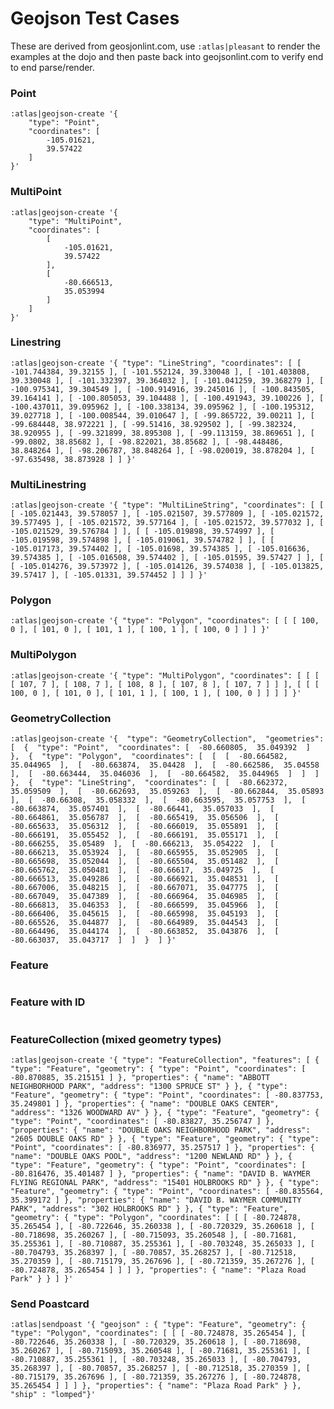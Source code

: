 Geojson Test Cases
==================

These are derived from geosjonlint.com, use ```:atlas|pleasant``` to render the examples at the dojo and then paste back into geojsonlint.com to verify end to end parse/render.

### Point

```
:atlas|geojson-create '{
    "type": "Point",
    "coordinates": [
        -105.01621,
        39.57422
    ]
}'
```
### MultiPoint
```
:atlas|geojson-create '{
    "type": "MultiPoint",
    "coordinates": [
        [
            -105.01621,
            39.57422
        ],
        [
            -80.666513,
            35.053994
        ]
    ]
}'
```
### Linestring

```
:atlas|geojson-create '{ "type": "LineString", "coordinates": [ [ -101.744384, 39.32155 ], [ -101.552124, 39.330048 ], [ -101.403808, 39.330048 ], [ -101.332397, 39.364032 ], [ -101.041259, 39.368279 ], [ -100.975341, 39.304549 ], [ -100.914916, 39.245016 ], [ -100.843505, 39.164141 ], [ -100.805053, 39.104488 ], [ -100.491943, 39.100226 ], [ -100.437011, 39.095962 ], [ -100.338134, 39.095962 ], [ -100.195312, 39.027718 ], [ -100.008544, 39.010647 ], [ -99.865722, 39.00211 ], [ -99.684448, 38.972221 ], [ -99.51416, 38.929502 ], [ -99.382324, 38.920955 ], [ -99.321899, 38.895308 ], [ -99.113159, 38.869651 ], [ -99.0802, 38.85682 ], [ -98.822021, 38.85682 ], [ -98.448486, 38.848264 ], [ -98.206787, 38.848264 ], [ -98.020019, 38.878204 ], [ -97.635498, 38.873928 ] ] }'
```
### MultiLinestring
```
:atlas|geojson-create '{ "type": "MultiLineString", "coordinates": [ [ [ -105.021443, 39.578057 ], [ -105.021507, 39.577809 ], [ -105.021572, 39.577495 ], [ -105.021572, 39.577164 ], [ -105.021572, 39.577032 ], [ -105.021529, 39.576784 ] ], [ [ -105.019898, 39.574997 ], [ -105.019598, 39.574898 ], [ -105.019061, 39.574782 ] ], [ [ -105.017173, 39.574402 ], [ -105.01698, 39.574385 ], [ -105.016636, 39.574385 ], [ -105.016508, 39.574402 ], [ -105.01595, 39.57427 ] ], [ [ -105.014276, 39.573972 ], [ -105.014126, 39.574038 ], [ -105.013825, 39.57417 ], [ -105.01331, 39.574452 ] ] ] }'
```
### Polygon
```
:atlas|geojson-create '{ "type": "Polygon", "coordinates": [ [ [ 100, 0 ], [ 101, 0 ], [ 101, 1 ], [ 100, 1 ], [ 100, 0 ] ] ] }'
```
### MultiPolygon
```
:atlas|geojson-create '{ "type": "MultiPolygon", "coordinates": [ [ [ [ 107, 7 ], [ 108, 7 ], [ 108, 8 ], [ 107, 8 ], [ 107, 7 ] ] ], [ [ [ 100, 0 ], [ 101, 0 ], [ 101, 1 ], [ 100, 1 ], [ 100, 0 ] ] ] ] }'
```
### GeometryCollection
```
:atlas|geojson-create '{  "type": "GeometryCollection",  "geometries": [  {  "type": "Point",  "coordinates": [  -80.660805,  35.049392  ]  },  {  "type": "Polygon",  "coordinates": [  [  [  -80.664582,  35.044965  ],  [  -80.663874,  35.04428  ],  [  -80.662586,  35.04558  ],  [  -80.663444,  35.046036  ],  [  -80.664582,  35.044965  ]  ]  ]  },  {  "type": "LineString",  "coordinates": [  [  -80.662372,  35.059509  ],  [  -80.662693,  35.059263  ],  [  -80.662844,  35.05893  ],  [  -80.66308,  35.058332  ],  [  -80.663595,  35.057753  ],  [  -80.663874,  35.057401  ],  [  -80.66441,  35.057033  ],  [  -80.664861,  35.056787  ],  [  -80.665419,  35.056506  ],  [  -80.665633,  35.056312  ],  [  -80.666019,  35.055891  ],  [  -80.666191,  35.055452  ],  [  -80.666191,  35.055171  ],  [  -80.666255,  35.05489  ],  [  -80.666213,  35.054222  ],  [  -80.666213,  35.053924  ],  [  -80.665955,  35.052905  ],  [  -80.665698,  35.052044  ],  [  -80.665504,  35.051482  ],  [  -80.665762,  35.050481  ],  [  -80.66617,  35.049725  ],  [  -80.666513,  35.049286  ],  [  -80.666921,  35.048531  ],  [  -80.667006,  35.048215  ],  [  -80.667071,  35.047775  ],  [  -80.667049,  35.047389  ],  [  -80.666964,  35.046985  ],  [  -80.666813,  35.046353  ],  [  -80.666599,  35.045966  ],  [  -80.666406,  35.045615  ],  [  -80.665998,  35.045193  ],  [  -80.665526,  35.044877  ],  [  -80.664989,  35.044543  ],  [  -80.664496,  35.044174  ],  [  -80.663852,  35.043876  ],  [  -80.663037,  35.043717  ]  ]  }  ] }'
```
### Feature

```:atlas|geojson-create '{ "type": "Feature", "geometry": { "type": "Polygon", "coordinates": [ [ [ -80.724878, 35.265454 ], [ -80.722646, 35.260338 ], [ -80.720329, 35.260618 ], [ -80.718698, 35.260267 ], [ -80.715093, 35.260548 ], [ -80.71681, 35.255361 ], [ -80.710887, 35.255361 ], [ -80.703248, 35.265033 ], [ -80.704793, 35.268397 ], [ -80.70857, 35.268257 ], [ -80.712518, 35.270359 ], [ -80.715179, 35.267696 ], [ -80.721359, 35.267276 ], [ -80.724878, 35.265454 ] ] ] }, "properties": { "name": "Plaza Road Park" } }'
```

### Feature with ID

```:atlas|geojson-create '{ "type": "Feature", "geometry": { "type": "Polygon", "coordinates": [ [ [ -80.724878, 35.265454 ], [ -80.722646, 35.260338 ], [ -80.720329, 35.260618 ], [ -80.718698, 35.260267 ], [ -80.715093, 35.260548 ], [ -80.71681, 35.255361 ], [ -80.710887, 35.255361 ], [ -80.703248, 35.265033 ], [ -80.704793, 35.268397 ], [ -80.70857, 35.268257 ], [ -80.712518, 35.270359 ], [ -80.715179, 35.267696 ], [ -80.721359, 35.267276 ], [ -80.724878, 35.265454 ] ] ] }, "properties": { "name": "Plaza Road Park" }, "id":123}'
```

### FeatureCollection (mixed geometry types)

```:atlas|geojson-create '{ "type": "FeatureCollection", "features": [ { "type": "Feature", "geometry": { "type": "Point", "coordinates": [ -80.870885, 35.215151 ] }, "properties": { "name": "ABBOTT NEIGHBORHOOD PARK", "address": "1300 SPRUCE ST" } }, { "type": "Feature", "geometry": { "type": "Point", "coordinates": [ -80.837753, 35.249801 ] }, "properties": { "name": "DOUBLE OAKS CENTER", "address": "1326 WOODWARD AV" } }, { "type": "Feature", "geometry": { "type": "Point", "coordinates": [ -80.83827, 35.256747 ] }, "properties": { "name": "DOUBLE OAKS NEIGHBORHOOD PARK", "address": "2605 DOUBLE OAKS RD" } }, { "type": "Feature", "geometry": { "type": "Point", "coordinates": [ -80.836977, 35.257517 ] }, "properties": { "name": "DOUBLE OAKS POOL", "address": "1200 NEWLAND RD" } }, { "type": "Feature", "geometry": { "type": "Point", "coordinates": [ -80.816476, 35.401487 ] }, "properties": { "name": "DAVID B. WAYMER FLYING REGIONAL PARK", "address": "15401 HOLBROOKS RD" } }, { "type": "Feature", "geometry": { "type": "Point", "coordinates": [ -80.835564, 35.399172 ] }, "properties": { "name": "DAVID B. WAYMER COMMUNITY PARK", "address": "302 HOLBROOKS RD" } }, { "type": "Feature", "geometry": { "type": "Polygon", "coordinates": [ [ [ -80.724878, 35.265454 ], [ -80.722646, 35.260338 ], [ -80.720329, 35.260618 ], [ -80.718698, 35.260267 ], [ -80.715093, 35.260548 ], [ -80.71681, 35.255361 ], [ -80.710887, 35.255361 ], [ -80.703248, 35.265033 ], [ -80.704793, 35.268397 ], [ -80.70857, 35.268257 ], [ -80.712518, 35.270359 ], [ -80.715179, 35.267696 ], [ -80.721359, 35.267276 ], [ -80.724878, 35.265454 ] ] ] }, "properties": { "name": "Plaza Road Park" } } ] }'```

### Send Poastcard

```
:atlas|sendpoast '{ "geojson" : { "type": "Feature", "geometry": { "type": "Polygon", "coordinates": [ [ [ -80.724878, 35.265454 ], [ -80.722646, 35.260338 ], [ -80.720329, 35.260618 ], [ -80.718698, 35.260267 ], [ -80.715093, 35.260548 ], [ -80.71681, 35.255361 ], [ -80.710887, 35.255361 ], [ -80.703248, 35.265033 ], [ -80.704793, 35.268397 ], [ -80.70857, 35.268257 ], [ -80.712518, 35.270359 ], [ -80.715179, 35.267696 ], [ -80.721359, 35.267276 ], [ -80.724878, 35.265454 ] ] ] }, "properties": { "name": "Plaza Road Park" } }, "ship" : "lomped"}'
```
